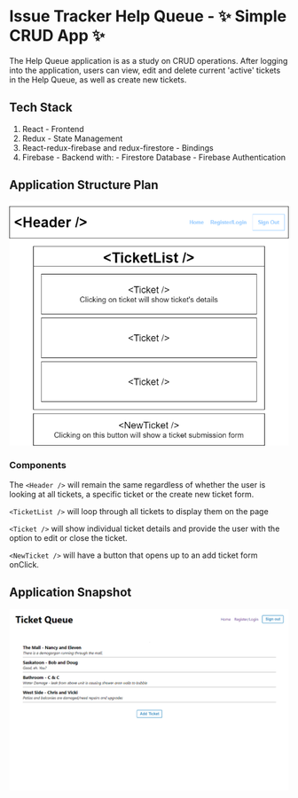 # Issue Tracker Help Queue - :sparkles: Simple CRUD App :sparkles:

The Help Queue application is as a study on CRUD operations. After logging into the application, users can view, edit and delete current 'active' tickets in the Help Queue, as well as create new tickets.

## Tech Stack

  1.  React - Frontend
  2.  Redux - State Management
  3.  React-redux-firebase and redux-firestore - Bindings
  4.  Firebase - Backend with:
          - Firestore Database
          - Firebase Authentication

## Application Structure Plan

![Site Component Diagram](src/assets/issue-queue-diagram.png "Component Diagram")

### Components
The `<Header />` will remain the same regardless of whether the user is looking at all tickets, a specific ticket or the create new ticket form.

`<TicketList />` will loop through all tickets to display them on the page

`<Ticket />` will show individual ticket details and provide the user with the option to edit or close the ticket.

`<NewTicket />` will have a button that opens up to an add ticket form onClick.

## Application Snapshot

![Issue Tracker Image](src/assets/ticketList.png "Issue Tracker Image")

